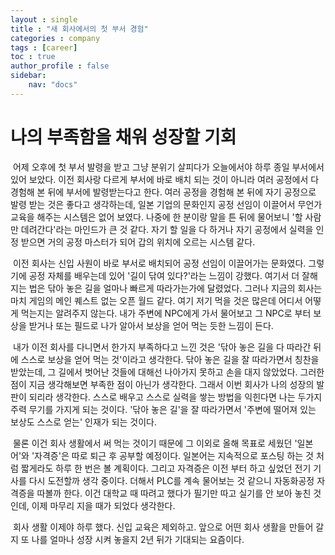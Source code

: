 ```yaml
---
layout : single
title : "새 회사에서의 첫 부서 경험"
categories : company
tags : [career] 
toc : true
author_profile : false 
sidebar: 
    nav: "docs" 
---
```


# 나의 부족함을 채워 성장할 기회

​	어제 오후에 첫 부서 발령을 받고 그냥 분위기 살피다가 오늘에서야 하루 종일 부서에서 있어 보았다. 이전 회사랑 다르게 부서에 바로 배치 되는 것이 아니라 여러 공정에서 다 경험해 본 뒤에 부서에 발령받는다고 한다. 여러 공정을 경험해 본 뒤에 자기 공정으로 발령 받는 것은 좋다고 생각하는데, 일본 기업의 문화인지 공정 선임이 이끌어서 무언가 교육을 해주는 시스템은 없어 보였다. 나중에 한 분이랑 말을 튼 뒤에 물어보니 '할 사람만 데려간다'라는 마인드가 큰 것 같다. 자기 할 일을 다 하거나 자기 공정에서 실력을 인정 받으면 거의 공정 마스터가 되어 갑의 위치에 오르는 시스템 같다.

​	이전 회사는 신입 사원이 바로 부서로 배치되어 공정 선임이 이끌어가는 문화였다. 그렇기에 공정 자체를 배우는데 있어 '길이 닦여 있다?'라는 느낌이 강했다. 여기서 더 잘해지는 법은 닦아 놓은 길을 얼마나 빠르게 따라가는가에 달렸었다. 그러나 지금의 회사는 마치 게임의 메인 퀘스트 없는 오픈 월드 같다. 여기 저기 먹을 것은 많은데 어디서 어떻게 먹는지는 알려주지 않는다. 내가 주변에 NPC에게 가서 물어보고 그 NPC로 부터 보상을 받거나 또는 필드로 나가 알아서 보상을 얻어 먹는 듯한 느낌이 든다. 

​	내가 이전 회사를 다니면서 한가지 부족하다고 느낀 것은 '닦아 놓은 길을 다 따라간 뒤에 스스로 보상을 얻어 먹는 것'이라고 생각한다. 닦아 놓은 길을 잘 따라가면서 칭찬을 받았는데, 그 길에서 벗어난 것들에 대해선 나아가지 못하고 손을 대지 않았었다. 그러한 점이 지금 생각해보면 부족한 점이 아닌가 생각한다. 그래서 이번 회사가 나의 성장의 발판이 되리라 생각한다. 스스로 배우고 스스로 실력을 쌓는 방법을 익힌다면 나는 두가지 주력 무기를 가지게 되는 것이다. '닦아 놓은 길'을 잘 따라가면서 '주변에 떨어져 있는 보상도 스스로 얻는' 인재가 되는 것이다. 

​	물론 이건 회사 생활에서 써 먹는 것이기 때문에 그 이외로 올해 목표로 세웠던 '일본어'와 '자격증'은 따로 퇴근 후 공부할 예정이다. 일본어는 지속적으로 포스팅 하는 것 처럼 짧게라도 하루 한 번은 볼 계획이다. 그리고 자격증은 이전 부터 하고 싶었던 전기 기사를 다시 도전할까 생각 중이다. 더해서 PLC를 계속 물어보는 것 같으니 자동화공정 자격증을 따볼까 한다. 이건 대학교 때 따려고 했다가 필기만 따고 실기를 안 보아 놓친 것인데, 이제 마무리 지을 때가 되었다 생각한다.



​	회사 생활 이제야 하루 했다. 신입 교육은 제외하고. 앞으로 어떤 회사 생활을 만들어 갈지 또 나를 얼마나 성장 시켜 놓을지 2년 뒤가 기대되는 요즘이다.
